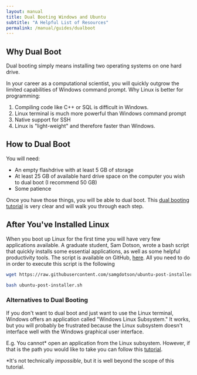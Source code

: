 ```yaml
---
layout: manual
title: Dual Booting Windows and Ubuntu
subtitle: "A Helpful List of Resources"
permalink: /manual/guides/dualboot
---
```



## Why Dual Boot

Dual booting simply means installing two operating systems on one hard drive.

In your career as a computational scientist, you will
quickly outgrow the limited capabilities of Windows command prompt.
Why Linux is better for programming:
1. Compiling code like C++ or SQL is difficult in Windows.
2. Linux terminal is much more powerful than Windows command prompt
3. Native support for SSH
4. Linux is "light-weight" and therefore faster than Windows.

## How to Dual Boot

You will need:
- An empty flashdrive with at least 5 GB of storage
- At least 25 GB of available hard drive space on the computer you wish to dual
boot (I recommend 50 GB)
- Some patience

Once you have those things, you will be able to dual boot. This [dual booting tutorial](https://www.youtube.com/watch?v=Z-Hv9hOaKso) is
very clear and will walk you through each step.

## After You've Installed Linux

When you boot up Linux for the first time you will have very few applications
available. A graduate student, Sam Dotson, wrote a bash script that quickly installs some essential
applications, as well as some helpful productivity tools. The script is available on GitHub, [here](https://github.com/samgdotson/ubuntu-post-installer). All you need to do
in order to execute this script is the following
```bash
wget https://raw.githubusercontent.com/samgdotson/ubuntu-post-installer/master/ubuntu-post-installer.sh

bash ubuntu-post-installer.sh
```

### Alternatives to Dual Booting

If you don't want to dual boot and just want to use the Linux terminal, Windows
offers an application called "Windows Linux Subsystem." It works, but you will
probably be frustrated because the Linux subsystem doesn't interface well with
the Windows graphical user interface.

E.g. You cannot* open an application from the Linux subsystem.
However, if that is the path you would like to take you can follow this
[tutorial](https://docs.microsoft.com/en-us/windows/wsl/install-win10).




*It's not technically _impossible_, but it is well beyond the scope of this
tutorial.
